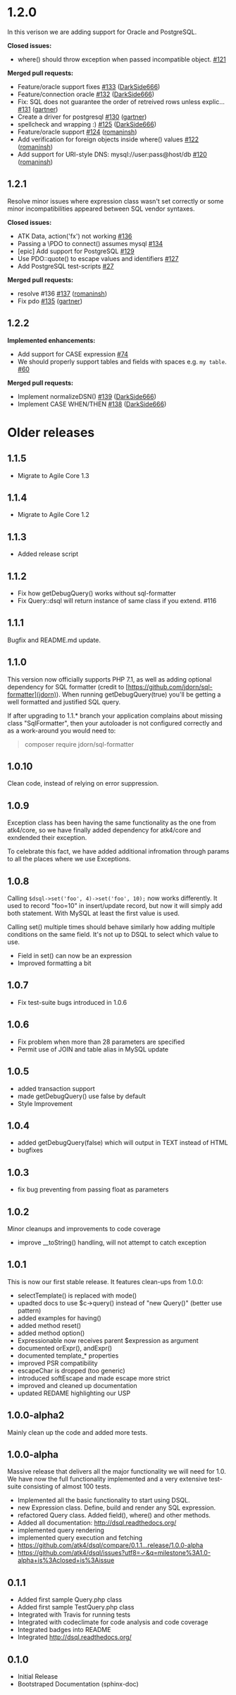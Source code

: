 # 1.2.0

In this verison we are adding support for Oracle and PostgreSQL. 

**Closed issues:**

- where\(\) should throw exception when passed incompatible object. [\#121](https://github.com/atk4/dsql/issues/121)

**Merged pull requests:**

- Feature/oracle support fixes [\#133](https://github.com/atk4/dsql/pull/133) ([DarkSide666](https://github.com/DarkSide666))
- Feature/connection oracle [\#132](https://github.com/atk4/dsql/pull/132) ([DarkSide666](https://github.com/DarkSide666))
- Fix: SQL does not guarantee the order of retreived rows unless explic… [\#131](https://github.com/atk4/dsql/pull/131) ([gartner](https://github.com/gartner))
- Create a driver for postgresql [\#130](https://github.com/atk4/dsql/pull/130) ([gartner](https://github.com/gartner))
- spellcheck and wrapping :\) [\#125](https://github.com/atk4/dsql/pull/125) ([DarkSide666](https://github.com/DarkSide666))
- Feature/oracle support [\#124](https://github.com/atk4/dsql/pull/124) ([romaninsh](https://github.com/romaninsh))
- Add verification for foreign objects inside where\(\) values [\#122](https://github.com/atk4/dsql/pull/122) ([romaninsh](https://github.com/romaninsh))
- Add support for URI-style DNS: mysql://user:pass@host/db [\#120](https://github.com/atk4/dsql/pull/120) ([romaninsh](https://github.com/romaninsh))

## 1.2.1

Resolve minor issues where expression class wasn't set correctly or some minor incompatibilities
appeared between SQL vendor syntaxes.

**Closed issues:**

- ATK Data, action\('fx'\) not working [\#136](https://github.com/atk4/dsql/issues/136)
- Passing a \PDO to connect\(\) assumes mysql [\#134](https://github.com/atk4/dsql/issues/134)
- \[epic\] Add support for PostgreSQL [\#129](https://github.com/atk4/dsql/issues/129)
- Use PDO::quote\(\) to escape values and identifiers [\#127](https://github.com/atk4/dsql/issues/127)
- Add PostgreSQL test-scripts [\#27](https://github.com/atk4/dsql/issues/27)

**Merged pull requests:**

- resolve \#136 [\#137](https://github.com/atk4/dsql/pull/137) ([romaninsh](https://github.com/romaninsh))
- Fix pdo [\#135](https://github.com/atk4/dsql/pull/135) ([gartner](https://github.com/gartner))

## 1.2.2

**Implemented enhancements:**

- Add support for CASE expression [\#74](https://github.com/atk4/dsql/issues/74)
- We should properly support tables and fields with spaces e.g. `my table`. [\#60](https://github.com/atk4/dsql/issues/60)

**Merged pull requests:**

- Implement normalizeDSN\(\) [\#139](https://github.com/atk4/dsql/pull/139) ([DarkSide666](https://github.com/DarkSide666))
- Implement CASE WHEN/THEN [\#138](https://github.com/atk4/dsql/pull/138) ([DarkSide666](https://github.com/DarkSide666))

# Older releases

## 1.1.5

- Migrate to Agile Core 1.3

## 1.1.4

- Migrate to Agile Core 1.2

## 1.1.3

- Added release script

## 1.1.2

 - Fix how getDebugQuery() works without sql-formatter
 - Fix Query::dsql will return instance of same class if you extend. #116

## 1.1.1

Bugfix and README.md update.

## 1.1.0

This version now officially supports PHP 7.1, as well as adding
optional dependency for SQL formatter (credit to
[https://github.com/jdorn/sql-formatter](jdorn)). When running
getDebugQuery(true) you'll be getting a well formatted and
justified SQL query.

If after upgrading to 1.1.* branch your application complains
about missing class "SqlFormatter", then your autoloader is
not configured correctly and as a work-around you would need to:

 > composer require jdorn/sql-formatter

## 1.0.10

Clean code, instead of relying on error suppression.

## 1.0.9

Exception class has been having the same functionality as the one
from atk4/core, so we have finally added dependency for atk4/core
and exndended their exception.

To celebrate this fact, we have added additional infromation
through params to all the places where we use Exceptions.


## 1.0.8

Calling `$dsql->set('foo', 4)->set('foo', 10);` now works differently.
It used to record "foo=10" in insert/update record, but now it will
simply add both statement. With MySQL at least the first value is
used.

Calling set() multiple times should behave similarly how adding
multiple conditions on the same field. It's not up to DSQL to
select which value to use.

* Field in set() can now be an expression
* Improved formatting a bit

## 1.0.7

* Fix test-suite bugs introduced in 1.0.6

## 1.0.6

* Fix problem when more than 28 parameters are specified
* Permit use of JOIN and table alias in MySQL update

## 1.0.5

* added transaction support
* made getDebugQuery() use false by default
* Style Improvement

## 1.0.4

* added getDebugQuery(false) which will output in TEXT instead of HTML
* bugfixes

## 1.0.3

* fix bug preventing from passing float as parameters

## 1.0.2

Minor cleanups and improvements to code coverage

* improve __toString() handling, will not attempt to catch exception

## 1.0.1

This is now our first stable release. It features clean-ups from 1.0.0:

* selectTemplate() is replaced with mode()
* upadted docs to use $c->query() instead of "new Query()" (better use pattern)
* added examples for having()
* added method reset()
* added method option()
* Expressionable now receives parent $expression as argument
* documented orExpr(), andExpr()
* documented template_* properties
* improved PSR compatibility
* escapeChar is dropped (too generic)
* introduced softEscape and made escape more strict
* improved and cleaned up documentation
* updated REDAME highlighting our USP

## 1.0.0-alpha2

Mainly clean up the code and added more tests.

## 1.0.0-alpha

Massive release that delivers all the major functionality we will need
for 1.0. We have now the full functionality implemented and a very
extensive test-suite consisting of almost 100 tests.

* Implemented all the basic functionality to start using DSQL.
* new Expression class. Define, build and render any SQL expression.
* refactored Query class. Added field(), where() and other methods.
* Added all documentation: http://dsql.readthedocs.org/
* implemented query rendering
* implemented query execution and fetching
* https://github.com/atk4/dsql/compare/0.1.1...release/1.0.0-alpha
* https://github.com/atk4/dsql/issues?utf8=✓&q=milestone%3A1.0-alpha+is%3Aclosed+is%3Aissue


## 0.1.1

* Added first sample Query.php class
* Added first sample TestQuery.php class
* Integrated with Travis for running tests
* Integrated with codeclimate for code analysis and code coverage
* Integrated badges into README
* Integrated http://dsql.readthedocs.org/

## 0.1.0

* Initial Release
* Bootstraped Documentation (sphinx-doc)
